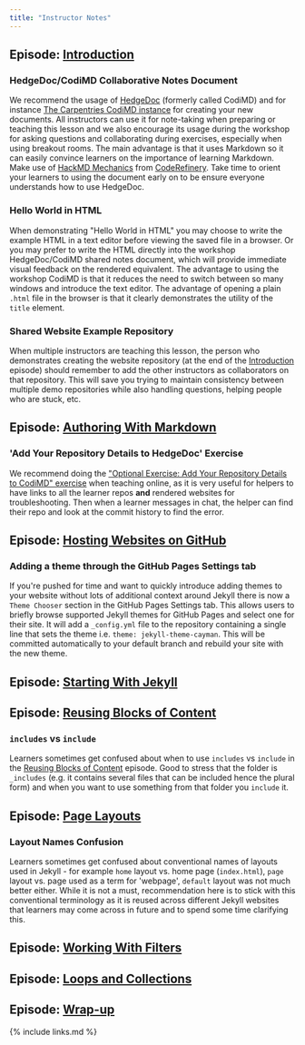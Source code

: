 ```yaml
---
title: "Instructor Notes"
---
```


## Episode: [Introduction](../introduction/index.html)

### HedgeDoc/CodiMD Collaborative Notes Document
We recommend the usage of [HedgeDoc](https://hedgedoc.org) (formerly called CodiMD) and for instance 
[The Carpentries CodiMD instance](https://codimd.carpentries.org) for creating your new documents. 
All instructors can use it for note-taking when preparing or teaching this lesson and we also encourage 
its usage during the workshop for asking questions and collaborating during exercises, especially when using breakout rooms. 
The main advantage is that it uses Markdown so it can easily convince learners on the importance of learning Markdown. 
Make use of [HackMD Mechanics](https://coderefinery.github.io/manuals/hackmd-mechanics/#basic-controls) 
from [CodeRefinery](https://coderefinery.org/). Take time to orient your learners to using the document early on 
to be ensure everyone understands how to use HedgeDoc.

### Hello World in HTML 
When demonstrating "Hello World in HTML" you may choose to write the example HTML in a text editor 
before viewing the saved file in a browser. Or you may prefer to write the HTML directly into the workshop 
HedgeDoc/CodiMD shared notes document, which will provide immediate visual feedback on the rendered equivalent. 
The advantage to using the workshop CodiMD is that it reduces the need to switch between so many windows and introduce 
the text editor. The advantage of opening a plain `.html` file in the browser is that it 
clearly demonstrates the utility of the `title` element.

### Shared Website Example Repository 
When multiple instructors are teaching this lesson, the person who demonstrates creating the website repository 
(at the end of the [Introduction](../introduction/index.html) episode) should remember to add the 
other instructors as collaborators on that repository. 
This will save you trying to maintain consistency between multiple demo repositories while also handling questions, 
helping people who are stuck, etc.

## Episode: [Authoring With Markdown](../markdown/index.html)

### 'Add Your Repository Details to HedgeDoc' Exercise
We recommend doing the ["Optional Exercise: Add Your Repository Details to CodiMD" exercise](../markdown/index.html#optional-exercise-add-your-repository-details-to-codimd) when teaching online, as it is 
very useful for helpers to have links to all the learner repos **and** rendered websites for troubleshooting. 
Then when a learner messages in chat, the helper can find their repo and look at the commit history to find the error.

## Episode: [Hosting Websites on GitHub](../github-pages/index.html)

### Adding a theme through the GitHub Pages Settings tab
If you're pushed for time and want to quickly introduce adding themes to your website without lots of additional context around Jekyll there is now a `Theme Chooser` section in the GitHub Pages Settings tab. This allows users to briefly browse supported Jekyll themes for GitHub Pages and select one for their site.
It will add a `_config.yml` file to the repository containing a single line that sets the theme i.e. `theme: jekyll-theme-cayman`. This will be committed automatically to your default branch and rebuild your site with the new theme.

## Episode: [Starting With Jekyll](../starting-jekyll/index.html)

## Episode: [Reusing Blocks of Content](../includes/index.html)

### `includes` vs `include`
Learners sometimes get confused about when to use `includes` vs `include` in the 
[Reusing Blocks of Content](../includes/index.html) episode. Good to stress that the folder is `_includes` 
(e.g. it contains several files that can be included hence the plural form) and when you want to use something from that folder you `include` it.

## Episode: [Page Layouts](../layouts/index.html)

### Layout Names Confusion
Learners sometimes get confused about conventional names of layouts used in Jekyll - for example `home` 
layout vs. home page (`index.html`), `page` layout vs. page used as a term for 'webpage', `default` layout was not much better 
either. While it is not a must, recommendation here is to stick with this conventional terminology as it is 
reused across different Jekyll websites that learners may come across in future and to spend some time clarifying this. 

## Episode: [Working With Filters](../filters/index.html)

## Episode: [Loops and Collections](../arrays/index.html)

## Episode: [Wrap-up](../wrap-up/index.html)

{% include links.md %}
